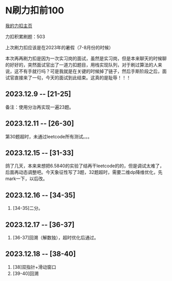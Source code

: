 # N刷力扣前100
[我的力扣主页](https://leetcode.cn/u/vvizardly-haibthfp/)

力扣积累刷题：503

上次刷力扣应该是在2023年的暑假（7-8月份的时候）

本次再再刷力扣是因为一次实习岗的面试，虽然是实习岗，但是本来聊天的时候聊的好好的，突然面试官出了一道力扣题目，用栈实现队列，对于刷过算法的人来说，这不有手就行吗？可是我就是在关键的时候掉了链子，然后手斯阶段之后，面试官直接来了一句，今天的面试到此结束。这真的是耻辱！！！

## 2023.12.9 -- [21-25]
备注：使用分治再实现一遍23题。

## 2023.12.11 -- [26-30]
第30题超时，未通过leetcode所有测试。。。

## 2023.12.15 -- [31-33]
鸽了几天，本来来想把6.5840的实验了结再干leetcode的的，但是调试太难了，后面再动态调整吧。今天象征性写了3题，32题超时，需要二维dp降维优化，先mark一下，以后改。

## 2023.12.16 -- [34-35]
1. [34-35]二分。

## 2023.12.17 -- [36-37]
1. [36-37]回溯（解数独），超时优化后通过。

## 2023.12.18 -- [38-40]
1. [38]双指针+滑动窗口
2. [39-40]回溯